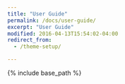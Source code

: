 ```yaml
---
title: "User Guide"
permalink: /docs/user-guide/
excerpt: "User Guide"
modified: 2016-04-13T15:54:02-04:00
redirect_from:
  - /theme-setup/

---
```


{% include base_path %}
